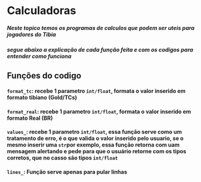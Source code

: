 # Calculadoras
##### Neste topico temos os programas de calculos que podem ser uteis para jogadores do Tibia
##### segue abaixo a explicação de cada função feita e com os codigos para entender como funciona



## Funções do codigo

#### `format_tc`: recebe 1 parametro `int/float`, formata o valor inserido em formato tibiano (Gold/TCs)

#### `format_real`: recebe 1 parametro `int/float`, formata o valor inserido em formato Real (BR)

#### `values_`: recebe 1 parametro `int/float`, essa função serve como um tratamento de erro, é o que valida o valor inserido pelo usuario, se o mesmo inserir uma `str`por exemplo, essa função retorna com uam mensagem alertando e pede para que o usuário retorne com os tipos corretos, que no casso são tipos `int/float`

#### `lines_`: Função serve apenas para pular linhas 
